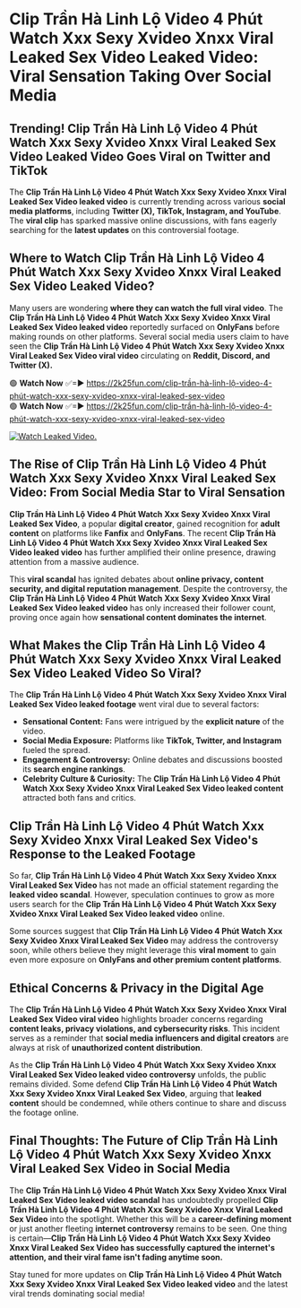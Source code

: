 # Clip Trần Hà Linh Lộ Video 4 Phút Watch Xxx Sexy Xvideo Xnxx Viral Leaked Sex Video Leaked Video: Viral Sensation Taking Over Social Media

## **Trending! Clip Trần Hà Linh Lộ Video 4 Phút Watch Xxx Sexy Xvideo Xnxx Viral Leaked Sex Video Leaked Video Goes Viral on Twitter and TikTok**
The **Clip Trần Hà Linh Lộ Video 4 Phút Watch Xxx Sexy Xvideo Xnxx Viral Leaked Sex Video leaked video** is currently trending across various **social media platforms**, including **Twitter (X), TikTok, Instagram, and YouTube**. The **viral clip** has sparked massive online discussions, with fans eagerly searching for the **latest updates** on this controversial footage.

## **Where to Watch Clip Trần Hà Linh Lộ Video 4 Phút Watch Xxx Sexy Xvideo Xnxx Viral Leaked Sex Video Leaked Video?**
Many users are wondering **where they can watch the full viral video**. The **Clip Trần Hà Linh Lộ Video 4 Phút Watch Xxx Sexy Xvideo Xnxx Viral Leaked Sex Video leaked video** reportedly surfaced on **OnlyFans** before making rounds on other platforms. Several social media users claim to have seen the **Clip Trần Hà Linh Lộ Video 4 Phút Watch Xxx Sexy Xvideo Xnxx Viral Leaked Sex Video viral video** circulating on **Reddit, Discord, and Twitter (X).**

🟢 **Watch Now** ✅=► https://2k25fun.com/clip-trần-hà-linh-lộ-video-4-phút-watch-xxx-sexy-xvideo-xnxx-viral-leaked-sex-video  
🟢 **Watch Now** ✅=► https://2k25fun.com/clip-trần-hà-linh-lộ-video-4-phút-watch-xxx-sexy-xvideo-xnxx-viral-leaked-sex-video  

[![Watch Leaked Video.](https://miro.medium.com/v2/resize:fit:828/format:webp/1*cilzJN44JGOrTw9NJCrNHA.gif "Watch Leaked Video")](https://2k25fun.com/clip-trần-hà-linh-lộ-video-4-phút-watch-xxx-sexy-xvideo-xnxx-viral-leaked-sex-video)

## **The Rise of Clip Trần Hà Linh Lộ Video 4 Phút Watch Xxx Sexy Xvideo Xnxx Viral Leaked Sex Video: From Social Media Star to Viral Sensation**
**Clip Trần Hà Linh Lộ Video 4 Phút Watch Xxx Sexy Xvideo Xnxx Viral Leaked Sex Video**, a popular **digital creator**, gained recognition for **adult content** on platforms like **Fanfix** and **OnlyFans**. The recent **Clip Trần Hà Linh Lộ Video 4 Phút Watch Xxx Sexy Xvideo Xnxx Viral Leaked Sex Video leaked video** has further amplified their online presence, drawing attention from a massive audience.

This **viral scandal** has ignited debates about **online privacy, content security, and digital reputation management**. Despite the controversy, the **Clip Trần Hà Linh Lộ Video 4 Phút Watch Xxx Sexy Xvideo Xnxx Viral Leaked Sex Video leaked video** has only increased their follower count, proving once again how **sensational content dominates the internet**.

## **What Makes the Clip Trần Hà Linh Lộ Video 4 Phút Watch Xxx Sexy Xvideo Xnxx Viral Leaked Sex Video Leaked Video So Viral?**
The **Clip Trần Hà Linh Lộ Video 4 Phút Watch Xxx Sexy Xvideo Xnxx Viral Leaked Sex Video leaked footage** went viral due to several factors:
- **Sensational Content:** Fans were intrigued by the **explicit nature** of the video.
- **Social Media Exposure:** Platforms like **TikTok, Twitter, and Instagram** fueled the spread.
- **Engagement & Controversy:** Online debates and discussions boosted its **search engine rankings**.
- **Celebrity Culture & Curiosity:** The **Clip Trần Hà Linh Lộ Video 4 Phút Watch Xxx Sexy Xvideo Xnxx Viral Leaked Sex Video leaked content** attracted both fans and critics.

## **Clip Trần Hà Linh Lộ Video 4 Phút Watch Xxx Sexy Xvideo Xnxx Viral Leaked Sex Video's Response to the Leaked Footage**
So far, **Clip Trần Hà Linh Lộ Video 4 Phút Watch Xxx Sexy Xvideo Xnxx Viral Leaked Sex Video** has not made an official statement regarding the **leaked video scandal**. However, speculation continues to grow as more users search for the **Clip Trần Hà Linh Lộ Video 4 Phút Watch Xxx Sexy Xvideo Xnxx Viral Leaked Sex Video leaked video** online.

Some sources suggest that **Clip Trần Hà Linh Lộ Video 4 Phút Watch Xxx Sexy Xvideo Xnxx Viral Leaked Sex Video** may address the controversy soon, while others believe they might leverage this **viral moment** to gain even more exposure on **OnlyFans and other premium content platforms**.

## **Ethical Concerns & Privacy in the Digital Age**
The **Clip Trần Hà Linh Lộ Video 4 Phút Watch Xxx Sexy Xvideo Xnxx Viral Leaked Sex Video viral video** highlights broader concerns regarding **content leaks, privacy violations, and cybersecurity risks**. This incident serves as a reminder that **social media influencers and digital creators** are always at risk of **unauthorized content distribution**.

As the **Clip Trần Hà Linh Lộ Video 4 Phút Watch Xxx Sexy Xvideo Xnxx Viral Leaked Sex Video leaked video controversy** unfolds, the public remains divided. Some defend **Clip Trần Hà Linh Lộ Video 4 Phút Watch Xxx Sexy Xvideo Xnxx Viral Leaked Sex Video**, arguing that **leaked content** should be condemned, while others continue to share and discuss the footage online.

## **Final Thoughts: The Future of Clip Trần Hà Linh Lộ Video 4 Phút Watch Xxx Sexy Xvideo Xnxx Viral Leaked Sex Video in Social Media**
The **Clip Trần Hà Linh Lộ Video 4 Phút Watch Xxx Sexy Xvideo Xnxx Viral Leaked Sex Video leaked video scandal** has undoubtedly propelled **Clip Trần Hà Linh Lộ Video 4 Phút Watch Xxx Sexy Xvideo Xnxx Viral Leaked Sex Video** into the spotlight. Whether this will be a **career-defining moment** or just another fleeting **internet controversy** remains to be seen. One thing is certain—**Clip Trần Hà Linh Lộ Video 4 Phút Watch Xxx Sexy Xvideo Xnxx Viral Leaked Sex Video has successfully captured the internet's attention, and their viral fame isn't fading anytime soon.**

Stay tuned for more updates on **Clip Trần Hà Linh Lộ Video 4 Phút Watch Xxx Sexy Xvideo Xnxx Viral Leaked Sex Video leaked video** and the latest viral trends dominating social media!